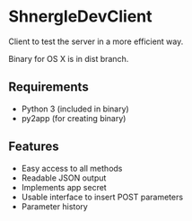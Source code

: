 ShnergleDevClient
=================

Client to test the server in a more efficient way.

Binary for OS X is in dist branch.


Requirements
------------

* Python 3 (included in binary)
* py2app (for creating binary)


Features
--------

* Easy access to all methods
* Readable JSON output
* Implements app secret
* Usable interface to insert POST parameters
* Parameter history
